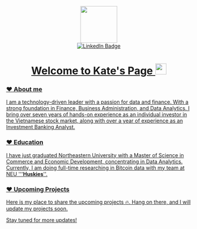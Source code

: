 <div id="header" align="center">
  <img src="https://media4.giphy.com/media/v1.Y2lkPTc5MGI3NjExZmFnNnNnMHV4ejczcDN0eTgzejI4aGR6bmRid3ZkNGoxem1scHJvdiZlcD12MV9pbnRlcm5hbF9naWZfYnlfaWQmY3Q9Zw/HzPtbOKyBoBFsK4hyc/giphy.webp" width="100"/>
</div>

<div id="badges" align="center">
  <a href="https://www.linkedin.com/in/thuphuongkatenguyen/">
    <img src="https://img.shields.io/badge/LinkedIn-blue?style=for-the-badge&logo=linkedin&logoColor=white" alt="LinkedIn Badge"/>
</div>

<h1 align="center">
  Welcome to Kate's Page
  <img src="https://media.giphy.com/media/hvRJCLFzcasrR4ia7z/giphy.gif" width="30px"/>
</h1>


### ♥️ About me
I am a technology-driven leader with a passion for data and finance. With a strong foundation in Finance, Business Administration, and Data Analytics, I bring over seven years of hands-on experience as an individual investor in the Vietnamese stock market, along with over a year of experience as an Investment Banking Analyst.

### ♥️ Education
I have just graduated Northeastern University with a Master of Science in Commerce and Economic Development, concentrating in Data Analytics. Currently, I am doing full-time researching in Bitcoin data with my team at NEU '''__Huskies__''.

### ♥️ Upcoming Projects
Here is my place to share the upcoming projects 🔥. Hang on there, and I will update my projects soon.

Stay tuned for more updates!
